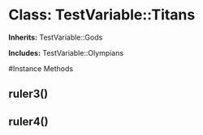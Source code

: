 # Class: TestVariable::Titans
**Inherits:** TestVariable::Gods
    
**Includes:** TestVariable::Olympians
  




#Instance Methods
## ruler3() [](#method-i-ruler3)

## ruler4() [](#method-i-ruler4)

